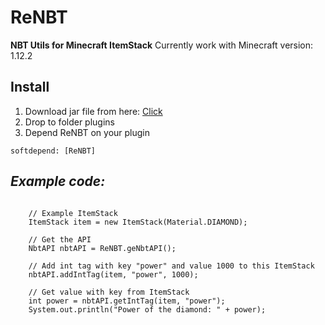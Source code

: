 # ReNBT

**NBT Utils for Minecraft ItemStack**
Currently work with Minecraft version: 1.12.2

## **Install**
1. Download jar file from here: [Click](https://github.com/RemVN/ReNBT/release)
2. Drop to folder plugins
3. Depend ReNBT on your plugin

```
softdepend: [ReNBT]
```

## _Example code:_ 
```

	// Example ItemStack
	ItemStack item = new ItemStack(Material.DIAMOND);

	// Get the API
	NbtAPI nbtAPI = ReNBT.geNbtAPI();

	// Add int tag with key "power" and value 1000 to this ItemStack
	nbtAPI.addIntTag(item, "power", 1000);

	// Get value with key from ItemStack
	int power = nbtAPI.getIntTag(item, "power");
	System.out.println("Power of the diamond: " + power);

```
